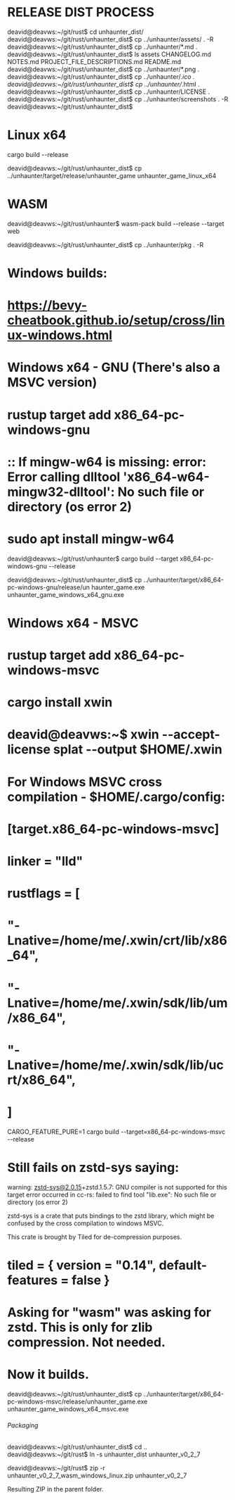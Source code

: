 # RELEASE DIST PROCESS



deavid@deavws:~/git/rust$ cd unhaunter_dist/
deavid@deavws:~/git/rust/unhaunter_dist$ cp ../unhaunter/assets/ . -R
deavid@deavws:~/git/rust/unhaunter_dist$ cp ../unhaunter/*.md .
deavid@deavws:~/git/rust/unhaunter_dist$ ls
assets  CHANGELOG.md  NOTES.md  PROJECT_FILE_DESCRIPTIONS.md  README.md
deavid@deavws:~/git/rust/unhaunter_dist$ cp ../unhaunter/*.png .
deavid@deavws:~/git/rust/unhaunter_dist$ cp ../unhaunter/*.ico .
deavid@deavws:~/git/rust/unhaunter_dist$ cp ../unhaunter/*.html .
deavid@deavws:~/git/rust/unhaunter_dist$ cp ../unhaunter/LICENSE .
deavid@deavws:~/git/rust/unhaunter_dist$ cp ../unhaunter/screenshots . -R
deavid@deavws:~/git/rust/unhaunter_dist$ 

# Linux x64

cargo build --release

deavid@deavws:~/git/rust/unhaunter_dist$ cp ../unhaunter/target/release/unhaunter_game unhaunter_game_linux_x64


# WASM

deavid@deavws:~/git/rust/unhaunter$ wasm-pack build --release --target web

deavid@deavws:~/git/rust/unhaunter_dist$ cp ../unhaunter/pkg . -R

# Windows builds:
# https://bevy-cheatbook.github.io/setup/cross/linux-windows.html

# Windows x64 - GNU (There's also a MSVC version)
# rustup target add x86_64-pc-windows-gnu
# :: If mingw-w64 is missing: error: Error calling dlltool 'x86_64-w64-mingw32-dlltool': No such file or directory (os error 2)
# sudo apt install mingw-w64

deavid@deavws:~/git/rust/unhaunter$ cargo build --target x86_64-pc-windows-gnu --release

deavid@deavws:~/git/rust/unhaunter_dist$ cp ../unhaunter/target/x86_64-pc-windows-gnu/release/un
haunter_game.exe unhaunter_game_windows_x64_gnu.exe 

# Windows x64 - MSVC
# rustup target add x86_64-pc-windows-msvc
# cargo install xwin
# deavid@deavws:~$ xwin --accept-license splat --output $HOME/.xwin

# For Windows MSVC cross compilation - $HOME/.cargo/config:
# [target.x86_64-pc-windows-msvc]
# linker = "lld"
# rustflags = [
#     "-Lnative=/home/me/.xwin/crt/lib/x86_64",
#     "-Lnative=/home/me/.xwin/sdk/lib/um/x86_64",
#     "-Lnative=/home/me/.xwin/sdk/lib/ucrt/x86_64",
# ]

CARGO_FEATURE_PURE=1 cargo build --target=x86_64-pc-windows-msvc --release

# Still fails on zstd-sys saying:
warning: zstd-sys@2.0.15+zstd.1.5.7: GNU compiler is not supported for this target
error occurred in cc-rs: failed to find tool "lib.exe": No such file or directory (os error 2)

zstd-sys is a crate that puts bindings to the zstd library, which might be confused by the
cross compilation to windows MSVC.

This crate is brought by Tiled for de-compression purposes.

# tiled = { version = "0.14", default-features = false }
# Asking for "wasm" was asking for zstd. This is only for zlib compression. Not needed.
# Now it builds.

deavid@deavws:~/git/rust/unhaunter_dist$ cp ../unhaunter/target/x86_64-pc-windows-msvc/release/unhaunter_game.exe unhaunter_game_windows_x64_msvc.exe 


###### Packaging

deavid@deavws:~/git/rust/unhaunter_dist$ cd ..
deavid@deavws:~/git/rust$ ln -s unhaunter_dist unhaunter_v0_2_7

deavid@deavws:~/git/rust$ zip -r unhaunter_v0_2_7_wasm_windows_linux.zip unhaunter_v0_2_7

Resulting ZIP in the parent folder.

